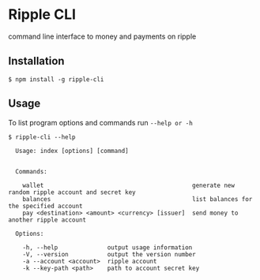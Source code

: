 # Ripple CLI

command line interface to money and payments on ripple

## Installation

````
$ npm install -g ripple-cli
````

## Usage

To list program options and commands run `--help or -h` 

````
$ ripple-cli --help

  Usage: index [options] [command]


  Commands:

    wallet                                          generate new random ripple account and secret key
    balances                                        list balances for the specified account
    pay <destination> <amount> <currency> [issuer]  send money to another ripple account

  Options:

    -h, --help              output usage information
    -V, --version           output the version number
    -a --account <account>  ripple account
    -k --key-path <path>    path to account secret key
````
